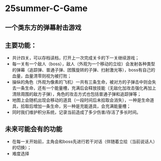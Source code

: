 # 25summer-C-Game
## 一个类东方的弹幕射击游戏
## 主要功能：

- 共计四关，可以存档读档，打开上一次完成关卡的下一关继续游戏；
- 每一关有一个敌人（boss），敌人（外观为一个移动的立绘）会发射各种类型的弹幕（追踪弹、普通子弹、团簇旋转的子弹、扫射激光等），boss有自己的血量，血量清零则视为被打败；
- 操纵的角色（外观为像素的飞机）一共有三条生命，被对方的子弹击中则会失去一条生命，还有一个能量槽，充满后会释放技能（无敌化加攻击强化再加上清除周围的敌方子弹），角色的攻击方式也包括普通子弹和追踪弹等；
- 地图上会随机出现会移动的道具（一段时间后未拾取会消失），一种是生命道具，拾取后增加一条生命，另一种是充能道具，会充满能量槽；
- 同时我们维护积分系统，记录当前造成了多少伤害/存活了多长时间。

## 未来可能会有的功能
- 在每一关开始前，主角会和boss先进行若干对话（伴随着立绘（当前说话人）的切换）；
- 难度选择
